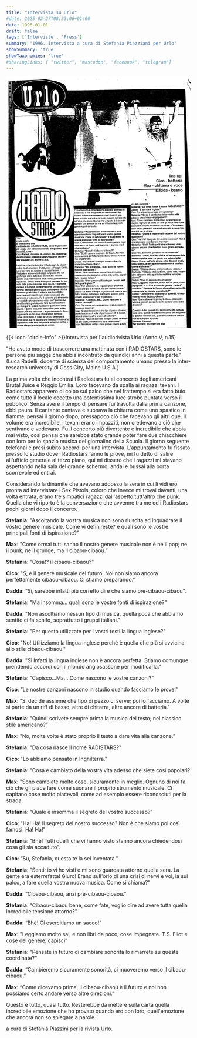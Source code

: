 ```yaml
---
title: "Intervista su Urlo"
#date: 2025-02-27T08:33:06+01:00
date: 1996-01-01
draft: false
tags: ['Interviste', 'Press']
summary: "1996. Intervista a cura di Stefania Piazziani per Urlo"
showSummary: 'true'
showTaxonomies: 'true'
#sharingLinks: [ "twitter", "mastodon", "facebook", "telegram"]
---
```

![Articolo](featured.png)

{{< icon "circle-info" >}}Intervista per l'audiorivista Urlo (Anno V, n.15)

"Ho avuto modo di trascorrere una mattinata con i RADIOSTARS, sono le persone più sagge che abbia incontrato da quindici anni a questa parte." (Luca Radelli, docente di scienza del comportamento umano presso la inter-research university di Goss City, Maine U.S.A.)

La prima volta che incontrai i Radiostars fu al concerto degli americani Brutal Juice è Reggio Emilia.
Loro facevano da spalla ai ragazzi texani. I Radiostars apparvero di colpo sul palco che nel frattempo si era fatto buio come tutto il locale eccetto una potentissima luce strobo puntata verso il pubblico. Senza avere il tempo di pensare fui travolta dalla prima canzone, ebbi paura. Il cantante cantava e suonava la chitarra come uno spastico in fiamme, pensai il giorno dopo, pressapoco ciò che facevano gli altri due. Il volume era incredibile, i texani erano impazziti, non credevano a ciò che sentivano e vedevano. Fu il concerto più divertente e incredibile che abbia mai visto, così pensai che sarebbe stato grande poter fare due chiacchiere con loro per lo spazio musica del giornalino della Scuola. Il giorno seguente telefonai e presi subito accordi per una intervista. L'appuntamento fu fissato presso lo studio dove i Radiostars fanno le prove, mi fu detto di salire all'ufficio generale al terzo piano, qui mi dissero che i ragazzi mi stavano aspettando nella sala del grande schermo, andai e bussai alla porta scorrevole ed entrai.

Considerando la dinamite che avevano addosso la sera in cui li vidi ero pronta ad intervistare i Sex Pistols, coloro che invece mi trovai davanti, una volta entrata, erano tre simpatici ragazzi dall'aspetto tutt'altro che punk. Quella che vi riporto è la conversazione che avvenne tra me ed i Radiostars pochi giorni dopo il concerto.

**Stefania**: "Ascoltando la vostra musica non sono riuscita ad inquadrare il vostro genere
musicale. Come vi definireste? e quali sono le vostre principali fonti di ispirazione?"

**Max**: "Come ormai tutti sanno il nostro genere musicale non è ne il pop; ne il punk, ne il grunge, ma il cibaou-cibaou.”

**Stefania**: "Cosa!? il cibaou-cibaou?"

**Cico**: "*S*, è il genere musicale del futuro. Noi non siamo ancora perfettamente cibaou-cibaou. Ci stiamo preparando."

**Dadda**: “Si, sarebbe infatti più corretto dire che siamo pre-cibaou-cibaou”.

**Stefania**: "Ma insomma... quali sono le vostre fonti di ispirazione?"

**Dadda**: "Non ascoltiamo nessun tipo di musica, quella poca che abbiamo sentito ci fa schifo, soprattutto i gruppi italiani."

**Stefania**: "Per questo utilizzate per i vostri testi la lingua inglese?"

**Cico**: "No! Utilizziamo la lingua inglese perché è quella che più si avvicina allo stile cibaou-cibaou."

**Dadda**: "Sì Infatti la lingua inglese non è ancora perfetta. Stiamo comunque prendendo accordi con il mondo anglosassone per modificarla."

**Stefania**: “Capisco...Ma... Come nascono le vostre canzoni?”

**Cico**: “Le nostre canzoni nascono in studio quando facciamo le prove."

**Max**: "Si decide assieme che tipo di pezzo ci serve; poi lo facciamo. A volte si parte da un riff di basso, altre di chitarra, altre ancora di batteria."

**Stefania**: "Quindi scrivete sempre prima la musica del testo; nel classico stile americano?”

**Max**: "No, molte volte è stato proprio il testo a dare vita alla canzone.”

**Stefania**: "Da cosa nasce il nome RADISTARS?"

**Cico**: "Lo abbiamo pensato in Inghilterra."

**Stefania**: "Cosa è cambiato della vostra vita adesso che siete così popolari?

**Max**: "Sono cambiate molte cose, sicuramente in meglio. Ognuno di noi fa ciò che gli piace fare come suonare il proprio strumento musicale. Ci capitano cose molto piacevoli, come ad esempio essere riconosciuti per la strada.

**Stefania**: “Quale è insomma il segreto del vostro successo?”

**Cico**: "Ha! Ha! Il segreto del nostro successo? Non è che siamo poi così famosi. Ha! Ha!"

**Stefania**: “Bhè! Tutti quelli che vi hanno visto stanno ancora chiedendosi cosa gli sia accaduto”.

**Cico**: “Su, Stefania, questa te la sei inventata."

**Stefania**: “Senti; io vi ho visti e mi sono guardata attorno quella sera. La gente era esterrefatta! Giuro! Erano sull'orlo di una crisi di nervi e voi, la sul palco, a fare quella vostra nuova musica. Come si chiama?”

**Dadda**: “Cibaou-cibaou, anzi pre-cibaou-cibaou.”

**Stefania**: “Cibaou-cibaou bene, come fate, voglio dire ad avere tutta quella incredibile tensione
attorno?”

**Dadda**: “Bhè! Ci esercitiamo un sacco!”

**Max**: "Leggiamo molto sai, e non libri da poco, cose impegnate. T.S. Eliot e cose del genere, capisci”

**Stefania**: “Pensate in futuro di cambiare sonorità lo rimarrete su queste coordinate?”

**Dadda**: “Cambieremo sicuramente sonorità, ci muoveremo verso il cibaou-cibaou.”

**Max**: “Come dicevamo prima, il cibaou-cibaou è il futuro e noi non possiamo certo andare verso altre direzioni.”

Questo è tutto, quasi tutto. Resterebbe da mettere sulla carta quella incredibile emozione che ho provato quando ero con loro, quell'emozione che ancora non so spiegare a parole.

a cura di Stefania Piazzini per la rivista Urlo.

